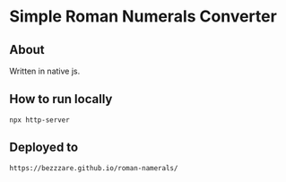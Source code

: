 # Simple Roman Numerals Converter

## About

Written in native js.

## How to run locally

```
npx http-server
```

## Deployed to

```
https://bezzzare.github.io/roman-namerals/
```